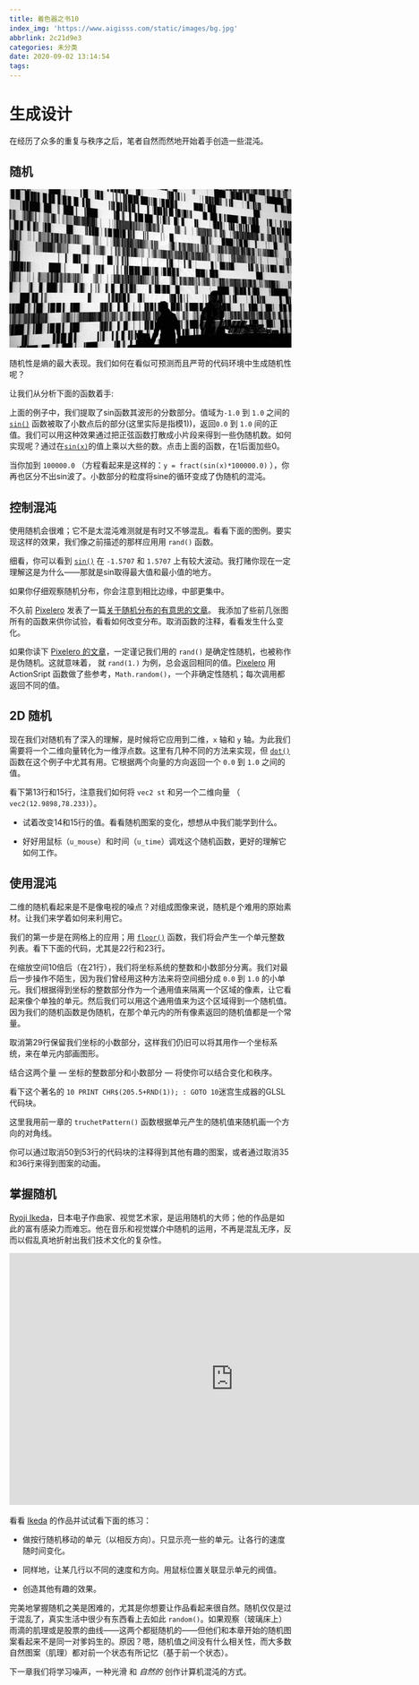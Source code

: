 ```yaml
---
title: 着色器之书10
index_img: 'https://www.aigisss.com/static/images/bg.jpg'
abbrlink: 2c21d9e3
categories: 未分类
date: 2020-09-02 13:14:54
tags:
---
```


# 生成设计

在经历了众多的重复与秩序之后，笔者自然而然地开始着手创造一些混沌。

## 随机

[![Ryoji Ikeda ](%E7%9D%80%E8%89%B2%E5%99%A8%E4%B9%8B%E4%B9%A610/ryoji-ikeda.jpg) ](http://www.ryojiikeda.com/project/testpattern/#testpattern_live_set)

随机性是熵的最大表现。我们如何在看似可预测而且严苛的代码环境中生成随机性呢？

让我们从分析下面的函数着手:

<div class="simpleFunction" data="y = fract(sin(x)*1.0);"></div>

上面的例子中，我们提取了sin函数其波形的分数部分。值域为```-1.0``` 到 ```1.0``` 之间的[```sin()```](../glossary/?search=sin) 函数被取了小数点后的部分(这里实际是指模1))，返回```0.0``` 到 ```1.0``` 间的正值。我们可以用这种效果通过把正弦函数打散成小片段来得到一些伪随机数。如何实现呢？通过在[```sin(x)```](../glossary/?search=sin)的值上乘以大些的数。点击上面的函数，在1后面加些0。

当你加到 ```100000.0``` （方程看起来是这样的：```y = fract(sin(x)*100000.0)``` ），你再也区分不出sin波了。小数部分的粒度将sine的循环变成了伪随机的混沌。

## 控制混沌

使用随机会很难；它不是太混沌难测就是有时又不够混乱。看看下面的图例。要实现这样的效果，我们像之前描述的那样应用用 ```rand()``` 函数。

细看，你可以看到 [```sin()```](../glossary/?search=sin) 在 ```-1.5707``` 和 ```1.5707``` 上有较大波动。我打赌你现在一定理解这是为什么——那就是sin取得最大值和最小值的地方。

如果你仔细观察随机分布，你会注意到相比边缘，中部更集中。

<div class="simpleFunction" data="y = rand(x);
//y = rand(x)*rand(x);
//y = sqrt(rand(x));
//y = pow(rand(x),5.);"></div>



不久前 [Pixelero](https://pixelero.wordpress.com) 发表了一篇[关于随机分布的有意思的文章](https://pixelero.wordpress.com/2008/04/24/various-functions-and-various-distributions-with-mathrandom/)。 我添加了些前几张图所有的函数来供你试验，看看如何改变分布。取消函数的注释，看看发生什么变化。

如果你读下 [Pixelero 的文章](https://pixelero.wordpress.com/2008/04/24/various-functions-and-various-distributions-with-mathrandom/)，一定谨记我们用的 ```rand()``` 是确定性随机，也被称作是伪随机。这就意味着， 就 ```rand(1.)``` 为例，总会返回相同的值。[Pixelero](https://pixelero.wordpress.com/2008/04/24/various-functions-and-various-distributions-with-mathrandom/) 用 ActionSript 函数做了些参考，```Math.random()```，一个非确定性随机；每次调用都返回不同的值。

## 2D 随机

现在我们对随机有了深入的理解，是时候将它应用到二维，```x``` 轴和 ```y``` 轴。为此我们需要将一个二维向量转化为一维浮点数。这里有几种不同的方法来实现，但 [```dot()```](../glossary/?search=dot) 函数在这个例子中尤其有用。它根据两个向量的方向返回一个 ```0.0``` 到 ```1.0``` 之间的值。

<div class="codeAndCanvas" data="2d-random.frag"></div>

看下第13行和15行，注意我们如何将 ```vec2 st``` 和另一个二维向量 （ ```vec2(12.9898,78.233)```）。

* 试着改变14和15行的值。看看随机图案的变化，想想从中我们能学到什么。

* 好好用鼠标（```u_mouse```）和时间（```u_time```）调戏这个随机函数，更好的理解它如何工作。

## 使用混沌

二维的随机看起来是不是像电视的噪点？对组成图像来说，随机是个难用的原始素材。让我们来学着如何来利用它。

我们的第一步是在网格上的应用；用 [```floor()```](../glossary/?search=floor) 函数，我们将会产生一个单元整数列表。看下下面的代码，尤其是22行和23行。

<div class="codeAndCanvas" data="2d-random-mosaic.frag"></div>

在缩放空间10倍后（在21行），我们将坐标系统的整数和小数部分分离。我们对最后一步操作不陌生，因为我们曾经用这种方法来将空间细分成 ```0.0``` 到 ```1.0``` 的小单元。我们根据得到坐标的整数部分作为一个通用值来隔离一个区域的像素，让它看起来像个单独的单元。然后我们可以用这个通用值来为这个区域得到一个随机值。因为我们的随机函数是伪随机，在那个单元内的所有像素返回的随机值都是一个常量。

取消第29行保留我们坐标的小数部分，这样我们仍旧可以将其用作一个坐标系统，来在单元内部画图形。

结合这两个量 — 坐标的整数部分和小数部分 — 将使你可以结合变化和秩序。

看下这个著名的 ```10 PRINT CHR$(205.5+RND(1)); : GOTO 10```迷宫生成器的GLSL代码块。

<div class="codeAndCanvas" data="2d-random-truchet.frag"></div>

这里我用前一章的 ```truchetPattern()``` 函数根据单元产生的随机值来随机画一个方向的对角线。

你可以通过取消50到53行的代码块的注释得到其他有趣的图案，或者通过取消35和36行来得到图案的动画。

## 掌握随机

[Ryoji Ikeda](http://www.ryojiikeda.com/)，日本电子作曲家、视觉艺术家，是运用随机的大师；他的作品是如此的富有感染力而难忘。他在音乐和视觉媒介中随机的运用，不再是混乱无序，反而以假乱真地折射出我们技术文化的复杂性。

<iframe src="https://player.vimeo.com/video/76813693?title=0&byline=0&portrait=0" width="800" height="450" frameborder="0" webkitallowfullscreen mozallowfullscreen allowfullscreen></iframe>

看看 [Ikeda](http://www.ryojiikeda.com/) 的作品并试试看下面的练习：

* 做按行随机移动的单元（以相反方向）。只显示亮一些的单元。让各行的速度随时间变化。

<a href="../edit.php#10/ikeda-00.frag"><canvas id="custom" class="canvas" data-fragment-url="ikeda-00.frag"  width="520px" height="200px"></canvas></a>

* 同样地，让某几行以不同的速度和方向。用鼠标位置关联显示单元的阀值。

<a href="../edit.php#10/ikeda-03.frag"><canvas id="custom" class="canvas" data-fragment-url="ikeda-03.frag"  width="520px" height="200px"></canvas></a>

* 创造其他有趣的效果。

<a href="../edit.php#10/ikeda-04.frag"><canvas id="custom" class="canvas" data-fragment-url="ikeda-04.frag"  width="520px" height="200px"></canvas></a>

完美地掌握随机之美是困难的，尤其是你想要让作品看起来很自然。随机仅仅是过于混乱了，真实生活中很少有东西看上去如此 ```random()```。如果观察（玻璃床上）雨滴的肌理或是股票的曲线——这两个都挺随机的——但他们和本章开始的随机图案看起来不是同一对爹妈生的。原因？嗯，随机值之间没有什么相关性，而大多数自然图案（肌理）都对前一个状态有所记忆（基于前一个状态）。

下一章我们将学习噪声，一种光滑 和 *自然的* 创作计算机混沌的方式。